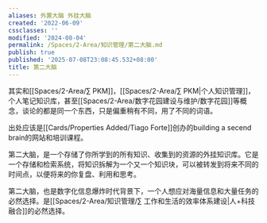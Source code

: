 ```yaml
---
aliases: 外置大脑 外挂大脑
created: '2022-06-09'
cssclasses: ''
modified: '2024-08-04'
permalink: /Spaces/2-Area/知识管理/第二大脑.md
publish: true
published: '2025-07-08T23:08:45.532+08:00'
title: 第二大脑
---
```

其实和[[Spaces/2-Area/∑ PKM]]，[[Spaces/2-Area/∑ PKM\|个人知识管理]]，个人笔记知识库，甚至[[Spaces/2-Area/数字花园建设与维护/数字花园]]等概念，谈论的都是同一个东西，只是偏重稍有不同，用了不同的词语。

出处应该是[[Cards/Properties Added/Tiago Forte]]创办的building a secend brain的网站和培训课程。

第二大脑，是一个存储了你所学到的所有知识、收集到的资源的外挂知识库。它是一个存储和检索系统，将知识拆解为一个又一个知识块，可以被转发到将来不同的时间点，以便将来的你复盘、利用和思考。

第二大脑，也是数字化信息爆炸时代背景下，一个人想应对海量信息和大量任务的必然选择。是[[Spaces/2-Area/知识管理/∑ 工作和生活的效率体系建设\|人+科技融合]]的必然选择。